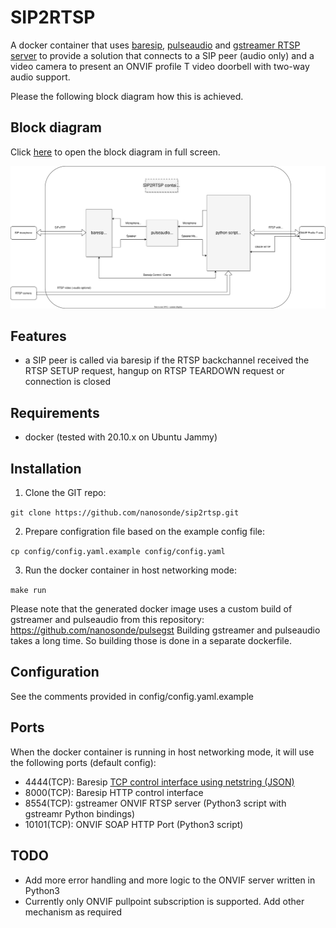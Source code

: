 # SIP2RTSP
A docker container that uses [baresip](https://github.com/baresip/baresip), [pulseaudio](https://www.freedesktop.org/wiki/Software/PulseAudio/) and [gstreamer RTSP server](https://gstreamer.freedesktop.org/documentation/gst-rtsp-server/rtsp-onvif-server.html?gi-language=python) to provide a solution that connects to a SIP peer (audio only) and a video camera to present an ONVIF profile T video doorbell with two-way audio support.

Please the following block diagram how this is achieved.


## Block diagram
Click [here](https://raw.githubusercontent.com/nanosonde/sip2rtsp/main/docs/sip2rtsp_block_diagram.svg) to open the block diagram in full screen.

![block_diagram](./docs/sip2rtsp_block_diagram.svg)

## Features
* a SIP peer is called via baresip if the RTSP backchannel received the RTSP SETUP request, hangup on RTSP TEARDOWN request or connection is closed

## Requirements

* docker (tested with 20.10.x on Ubuntu Jammy)

## Installation

1. Clone the GIT repo:

  `git clone https://github.com/nanosonde/sip2rtsp.git`

2. Prepare configration file based on the example config file:

  `cp config/config.yaml.example config/config.yaml`

3. Run the docker container in host networking mode:

  `make run`

Please note that the generated docker image uses a custom build of gstreamer and pulseaudio from this repository: https://github.com/nanosonde/pulsegst
Building gstreamer and pulseaudio takes a long time. So building those is done in a separate dockerfile.

## Configuration

See the comments provided in config/config.yaml.example

## Ports
When the docker container is running in host networking mode, it will use the following ports (default config):
* 4444(TCP): Baresip [TCP control interface using netstring (JSON)](https://github.com/baresip/baresip/blob/main/modules/ctrl_tcp/ctrl_tcp.c)
* 8000(TCP): Baresip HTTP control interface
* 8554(TCP): gstreamer ONVIF RTSP server (Python3 script with gstreamr Python bindings)
* 10101(TCP): ONVIF SOAP HTTP Port (Python3 script)

## TODO
* Add more error handling and more logic to the ONVIF server written in Python3
* Currently only ONVIF pullpoint subscription is supported. Add other mechanism as required
